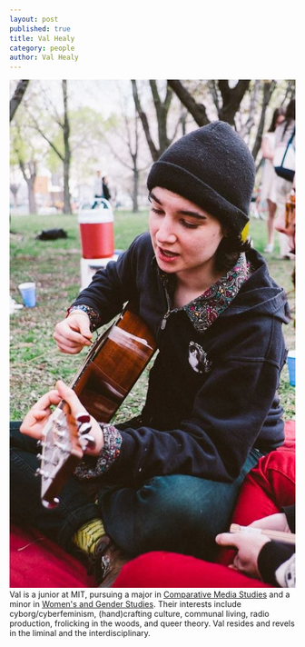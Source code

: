 ```yaml
---
layout: post
published: true
title: Val Healy
category: people
author: Val Healy
---
```


![hhhhhhhhhhhhhhhhhhh.jpg](/_posts/hhhhhhhhhhhhhhhhhhh.jpg)
Val is a junior at MIT, pursuing a major in [Comparative Media Studies](http://cmsw.mit.edu) and a minor in [Women's and Gender Studies](https://wgs.mit.edu/). Their interests include cyborg/cyberfeminism, (hand)crafting culture, communal living, radio production, frolicking in the woods, and queer theory. Val resides and revels in the liminal and the interdisciplinary.